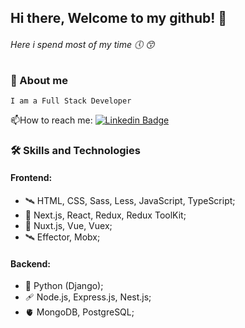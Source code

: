 ## Hi there, Welcome to my github! 🤤
###### Here i spend most of my time 🕔 😙
### 📑 About me
    I am a Full Stack Developer
:mailbox:How to reach me: [![Linkedin Badge](https://img.shields.io/badge/-telegram-blue)](@itsdimaamidsti)
### :hammer_and_wrench: Skills and Technologies
#### Frontend:
- 🛰️ HTML, CSS, Sass, Less, JavaScript, TypeScript;  
- 🐡 Next.js, React, Redux, Redux ToolKit;
- 🥬 Nuxt.js, Vue, Vuex;
- 🛰️ Effector, Mobx;  

#### Backend:
- 🧮 Python (Django);  
- 🩹 Node.js, Express.js, Nest.js;
- 🫀 MongoDB, PostgreSQL;  

